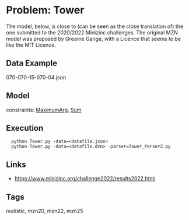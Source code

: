 # Problem: Tower

The model, below, is close to (can be seen as the close translation of) the one submitted to the 2020/2022 Minizinc challenges.
The original MZN model was proposed by Greame Gange, with a Licence that seems to be like the MIT Licence.

## Data Example
  070-070-15-070-04.json

## Model
  constraints: [MaximumArg](https://pycsp.org/documentation/constraints/MaximumArg), [Sum](https://pycsp.org/documentation/constraints/Sum)

## Execution
```
  python Tower.py -data=<datafile.json>
  python Tower.py -data=<datafile.dzn> -parser=Tower_ParserZ.py
```

## Links
  - https://www.minizinc.org/challenge2022/results2022.html

## Tags
  realistic, mzn20, mzn22, mzn25
